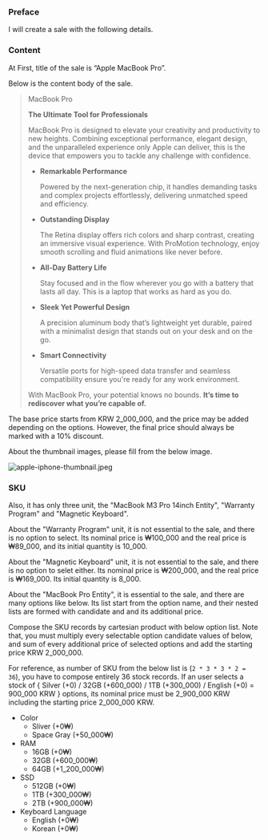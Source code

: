 ### Preface

I will create a sale with the following details.

### Content

At First, title of the sale is “Apple MacBook Pro”.

Below is the content body of the sale.

> MacBook Pro
> 
> 
> **The Ultimate Tool for Professionals**
> 
> MacBook Pro is designed to elevate your creativity and productivity to new heights. Combining exceptional performance, elegant design, and the unparalleled experience only Apple can deliver, this is the device that empowers you to tackle any challenge with confidence.
> 
> - **Remarkable Performance**
>     
>     Powered by the next-generation chip, it handles demanding tasks and complex projects effortlessly, delivering unmatched speed and efficiency.
>     
> - **Outstanding Display**
>     
>     The Retina display offers rich colors and sharp contrast, creating an immersive visual experience. With ProMotion technology, enjoy smooth scrolling and fluid animations like never before.
>     
> - **All-Day Battery Life**
>     
>     Stay focused and in the flow wherever you go with a battery that lasts all day. This is a laptop that works as hard as you do.
>     
> - **Sleek Yet Powerful Design**
>     
>     A precision aluminum body that’s lightweight yet durable, paired with a minimalist design that stands out on your desk and on the go.
>     
> - **Smart Connectivity**
>     
>     Versatile ports for high-speed data transfer and seamless compatibility ensure you're ready for any work environment.
>     
> 
> With MacBook Pro, your potential knows no bounds. **It’s time to rediscover what you’re capable of.**
> 

The base price starts from KRW 2_000_000, and the price may be added depending on the options. However, the final price should always be marked with a 10% discount.

About the thumbnail images, please fill from the below image.

![apple-iphone-thumbnail.jpeg](https://store.storeimages.cdn-apple.com/8756/as-images.apple.com/is/mbp14-spaceblack-gallery1-202410?wid=4000&hei=3074&fmt=jpeg&qlt=90&.v=1729264981617)

### SKU

Also, it has only three unit, the "MacBook M3 Pro 14inch Entity", "Warranty Program" and "Magnetic Keyboard".

About the "Warranty Program" unit, it is not essential to the sale, and there is no option to select. Its nominal price is ₩100_000 and the real price is ₩89_000, and its initial quantity is 10_000.

About the "Magnetic Keyboard" unit, it is not essential to the sale, and there is no option to selet either. Its nominal price is ₩200_000, and the real price is ₩169_000. Its initial quantity is 8_000.

About the "MacBook Pro Entity", it is essential to the sale, and there are many options like below. Its list start from the option name, and their nested lists are formed with candidate and and its additional price.

Compose the SKU records by cartesian product with below option list. Note that, you must multiply every selectable option candidate values of below, and sum of every additional price of selected options and add the starting price KRW 2_000_000.

For reference, as number of SKU from the below list is (`2 * 3 * 3 * 2 = 36`), you have to compose entirely 36 stock records. If an user selects a stock of { Silver (+0) / 32GB (+600_000) / 1TB (+300_000) / English (+0) = 900_000 KRW } options, its nominal price must be 2_900_000 KRW including the starting price 2_000_000 KRW.

- Color
    - Sliver (+0₩)
    - Space Gray (+50_000₩)
- RAM
    - 16GB (+0₩)
    - 32GB (+600_000₩)
    - 64GB (+1_200_000₩)
- SSD
    - 512GB (+0₩)
    - 1TB (+300_000₩)
    - 2TB (+900_000₩)
- Keyboard Language
    - English (+0₩)
    - Korean (+0₩)